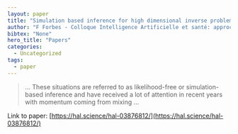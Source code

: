 ```yaml
---
layout: paper
title: "Simulation based inference for high dimensional inverse problems: application to magnetic resonance fingerprinting"
author: "F Forbes - Colloque Intelligence Artificielle et santé: approches …, 2022 - hal.science"
bibtex: "None"
hero_title: "Papers"
categories:
  - Uncategorized
tags:
  - paper
---
```

>… These situations are referred to as likelihood-free or simulation-based inference and have received a lot of attention in recent years with momentum coming from mixing …

Link to paper: [https://hal.science/hal-03876812/](https://hal.science/hal-03876812/)



